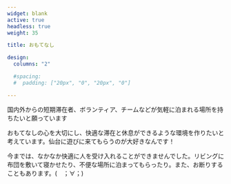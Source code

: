 ```yaml
---
widget: blank
active: true
headless: true
weight: 35

title: おもてなし

design:
  columns: "2"

  #spacing:
  #  padding: ["20px", "0", "20px", "0"]

---
```


国内外からの短期滞在者、ボランティア、チームなどが気軽に泊まれる場所を持ちたいと願っています

おもてなしの心を大切にし、快適な滞在と休息ができるような環境を作りたいと考えています。仙台に遊びに来てもらうのが大好きなんです！

今までは、なかなか快適に人を受け入れることができませんでした。リビングに布団を敷いて寝かせたり、不便な場所に泊まってもらったり。また、お断りすることもあります。(　；∀；)